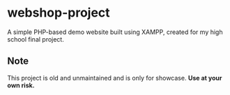 # webshop-project
A simple PHP-based demo website built using XAMPP, created for my high school final project.

## Note
This project is old and unmaintained and is only for showcase. **Use at your own risk.**

